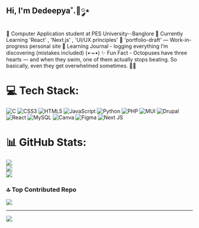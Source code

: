 ## Hi, I'm Dedeepya˚.🎀༘⋆

🧠 Computer Application student at PES University--Banglore
🚧 Currently Learning 'React' , 'Next.js' , 'UI/UX principles'
🌠 'portfolio-draft' — Work-in-progress personal site
📓 Learning Journal - logging everything I’m discovering (mistakes included) (•𐃷•)
✨ Fun Fact - Octopuses have three hearts — and when they swim, one of them actually stops beating.
So basically, even they get overwhelmed sometimes. 🐙💙


# 💻 Tech Stack:
![C](https://img.shields.io/badge/c-%2300599C.svg?style=for-the-badge&logo=c&logoColor=white) ![CSS3](https://img.shields.io/badge/css3-%231572B6.svg?style=for-the-badge&logo=css3&logoColor=white) ![HTML5](https://img.shields.io/badge/html5-%23E34F26.svg?style=for-the-badge&logo=html5&logoColor=white) ![JavaScript](https://img.shields.io/badge/javascript-%23323330.svg?style=for-the-badge&logo=javascript&logoColor=%23F7DF1E) ![Python](https://img.shields.io/badge/python-3670A0?style=for-the-badge&logo=python&logoColor=ffdd54) ![PHP](https://img.shields.io/badge/php-%23777BB4.svg?style=for-the-badge&logo=php&logoColor=white) ![MUI](https://img.shields.io/badge/MUI-%230081CB.svg?style=for-the-badge&logo=mui&logoColor=white) ![Drupal](https://img.shields.io/badge/drupal-%230678BE.svg?style=for-the-badge&logo=drupal&logoColor=white) ![React](https://img.shields.io/badge/react-%2320232a.svg?style=for-the-badge&logo=react&logoColor=%2361DAFB) ![MySQL](https://img.shields.io/badge/mysql-4479A1.svg?style=for-the-badge&logo=mysql&logoColor=white) ![Canva](https://img.shields.io/badge/Canva-%2300C4CC.svg?style=for-the-badge&logo=Canva&logoColor=white) ![Figma](https://img.shields.io/badge/figma-%23F24E1E.svg?style=for-the-badge&logo=figma&logoColor=white) ![Next JS](https://img.shields.io/badge/Next-black?style=for-the-badge&logo=next.js&logoColor=white)
# 📊 GitHub Stats:
![](https://github-readme-stats.vercel.app/api?username=Entertext-006&theme=dark&hide_border=false&include_all_commits=false&count_private=false)<br/>
![](https://nirzak-streak-stats.vercel.app/?user=Entertext-006&theme=dark&hide_border=false)<br/>
![](https://github-readme-stats.vercel.app/api/top-langs/?username=Entertext-006&theme=dark&hide_border=false&include_all_commits=false&count_private=false&layout=compact)

### 🔝 Top Contributed Repo
![](https://github-contributor-stats.vercel.app/api?username=Entertext-006&limit=5&theme=dark&combine_all_yearly_contributions=true)

---
[![](https://visitcount.itsvg.in/api?id=Entertext-006&icon=0&color=0)](https://visitcount.itsvg.in)

<!-- Proudly created with GPRM ( https://gprm.itsvg.in ) -->
